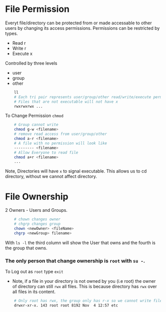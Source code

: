 # File Permission


Everyt file/directory can be protected from or made accessable to other users
by changing its access permissions. Permissions can be restricted by types.

- Read r
- Write r
- Execute x

Controlled by three levels

- user
- group
- other

```bash
    ll
    # Each tri pair represents user/group/other read/write/execute permission
    # Files that are not executable will not have x
    rwxrwxrwx ...
```

To Change Permission `chmod`

```bash
    # Group cannot write
    chmod g-w <filename>
    # remove read access from user/group/other
    chmod a-r <filename>
    # A file with no permission will look like
    --------- <filename>
    # Allow Everyone to read file
    chmod a+r <filename>
    ...
```

Note, Directories will have `x` to signal executable. This allows us to cd directory, without we cannot affect directory.

# File Ownership

2 Owners - Users and Groups.

```bash
    # chown changes owner
    # chgrp changes group
    chown <newOwner> <fileName>
    chgrp <newGroup> filename>
```

With `ls -l` the third column will show the User that owns and the fourth is the group that owns.

### The only person that change ownership is `root` with `su -`.

To Log out as `root` type `exit`

- Note, if a file in your directory is not owned by you (i.e root) the owner of directory can still `rwx` all files. This is because directory has `rwx` over all files in its content.

```bash
    # Only root has rwx, the group only has r-x so we cannot write files
    drwxr-xr-x. 143 root root 8192 Nov  4 12:57 etc
```

